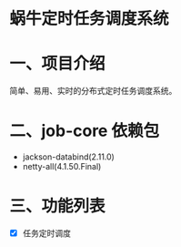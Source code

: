 # 蜗牛定时任务调度系统

# 一、项目介绍

简单、易用、实时的分布式定时任务调度系统。

# 二、job-core 依赖包

- jackson-databind(2.11.0)
- netty-all(4.1.50.Final)

# 三、功能列表

* [x] 任务定时调度

